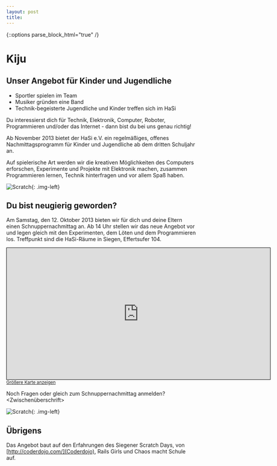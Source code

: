 ```yaml
---
layout: post
title: 
---
```


{::options parse_block_html="true" /}

# Kiju 
## Unser Angebot für Kinder und Jugendliche

- Sportler spielen im Team 
- Musiker gründen eine Band
- Technik-begeisterte Jugendliche und Kinder treffen sich im HaSi

Du interessierst dich für Technik, Elektronik, Computer,  Roboter, Programmieren und/oder das Internet - dann bist du bei uns genau richtig!

Ab November 2013 bietet der HaSi e.V.  ein regelmäßiges, offenes Nachmittagsprogramm für Kinder und Jugendliche ab dem dritten Schuljahr an.

Auf spielerische Art werden wir die kreativen Möglichkeiten des Computers erforschen, Experimente und Projekte mit Elektronik machen, zusammen Programmieren lernen, Technik hinterfragen und vor allem Spaß haben.

![Scratch](/images/scratch1.jpg){: .img-left}

## Du bist neugierig geworden? 

Am Samstag, den 12. Oktober 2013 bieten wir für dich und deine Eltern einen Schnuppernachmittag an. Ab 14 Uhr stellen wir das neue Angebot vor und legen gleich mit den Experimenten, dem Löten und dem Programmieren los. Treffpunkt sind die HaSi-Räume in Siegen, Effertsufer 104.

<iframe width="700" height="350" frameborder="0" scrolling="no" marginheight="0" marginwidth="0" src="http://www.openstreetmap.org/export/embed.html?bbox=8.00375,50.86801,8.00722,50.8698&amp;layer=mapnik&amp;marker=50.86918,8.00489" style="border: 1px solid black"></iframe><br /><small><a href="http://www.openstreetmap.org/?lat=50.868905&amp;lon=8.005485&amp;zoom=18&amp;layers=M&amp;mlat=50.86918&amp;mlon=8.00489">Gr&#246;&#223;ere Karte anzeigen</a></small>



Noch Fragen oder gleich zum Schnuppernachmittag anmelden? <Zwischenüberschrift>

<KiJu-E-Mail-Adresse>

![Scratch](/images/scratch2.jpg){: .img-left}
## Übrigens

Das Angebot baut auf den Erfahrungen des Siegener Scratch Days, von [http://coderdojo.com/](Coderdojo), Rails Girls und Chaos macht Schule auf.